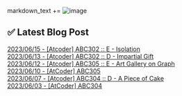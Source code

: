 

markdown_text += ![image](https://user-images.githubusercontent.com/76645095/162124599-f9d701d6-e523-49c4-a6ce-193dc38f1026.png)

## ✅ Latest Blog Post

[2023/06/15 - [Atcoder] ABC302 :: E - Isolation](https://jojaeng2.tistory.com/95) <br/>
[2023/06/13 - [Atcoder] ABC302 :: D - Impartial Gift](https://jojaeng2.tistory.com/94) <br/>
[2023/06/12 - [Atcoder] ABC305 :: E - Art Gallery on Graph](https://jojaeng2.tistory.com/93) <br/>
[2023/06/10 - [AtCoder] ABC305](https://jojaeng2.tistory.com/92) <br/>
[2023/06/07 - [Atcoder] ABC304 :: D - A Piece of Cake](https://jojaeng2.tistory.com/91) <br/>
[2023/06/03 - [AtCoder] ABC304](https://jojaeng2.tistory.com/90) <br/>
